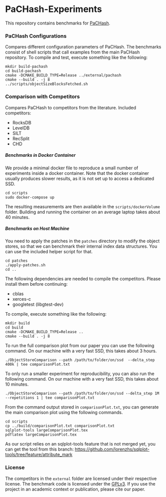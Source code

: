 # PaCHash-Experiments

This repository contains benchmarks for [PaCHash](https://github.com/ByteHamster/PaCHash).

### PaCHash Configurations
Compares different configuration parameters of PaCHash.
The benchmarks consist of shell scripts that call examples from the main PaCHash repository.
To compile and test, execute something like the following:

```
mkdir build-pachash
cd build-pachash
cmake -DCMAKE_BUILD_TYPE=Release ../external/pachash
cmake --build . -j 8
../scripts/objectSizeBlocksFetched.sh
```

### Comparison with Competitors
Compares PaCHash to competitors from the literature.
Included competitors:

- RocksDB
- LevelDB
- SILT
- RecSplit
- CHD

##### Benchmarks in Docker Container
We provide a minimal docker file to reproduce a small number of experiments inside a docker container.
Note that the docker container usually produces slower results, as it is not set up to access a dedicated SSD.

```
cd scripts
sudo docker-compose up
```

The resulting measurements are then available in the `scripts/dockerVolume` folder.
Building and running the container on an average laptop takes about 40 minutes.

##### Benchmarks on Host Machine
You need to apply the patches in the `patches` directory to modify the object stores,
so that we can benchmark their internal index data structures.
You can use the included helper script for that.

```
cd patches
./apply-patches.sh
cd ..
```

The following dependencies are needed to compile the competitors.
Please install them before continuing:

- cblas
- xerces-c
- googletest (libgtest-dev)

To compile, execute something like the following:

```
mkdir build
cd build 
cmake -DCMAKE_BUILD_TYPE=Release ..
cmake --build . -j 8
```

To run the full comparison plot from our paper you can use the following command.
On our machine with a very fast SSD, this takes about 3 hours.

```
./ObjectStoreComparison --path /path/to/folder/on/ssd  --delta_step 400k | tee comparisonPlot.txt
```

To only run a smaller experiment for reproducibility, you can also run the following command.
On our machine with a very fast SSD, this takes about 10 minutes.

```
./ObjectStoreComparison --path /path/to/folder/on/ssd --delta_step 1M --repetitions 1 | tee comparisonPlot.txt
```

From the command output stored in `comparisonPlot.txt`, you can generate the main comparison plot using the following commands.

```
cd scripts
cp ../build/comparisonPlot.txt comparisonPlot.txt
sqlplot-tools largeComparisonPlot.tex
pdflatex largeComparisonPlot.tex
```

As our script relies on an sqlplot-tools feature that is not merged yet, you can get the tool from this branch: https://github.com/lorenzhs/sqlplot-tools/tree/feature/attribute_mark

### License
The competitors in the `external` folder are licensed under their respective license.
The benchmark code is licensed under the [GPLv3](/LICENSE).
If you use the project in an academic context or publication, please cite our paper.
